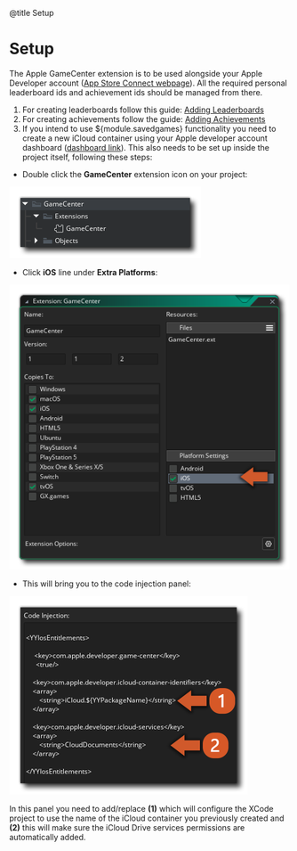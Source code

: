 @title Setup

# Setup

The Apple GameCenter extension is to be used alongside your Apple Developer account ([App Store Connect webpage](https://appstoreconnect.apple.com/)). All the required personal leaderboard ids and achievement ids should be managed from there.

1. For creating leaderboards follow this guide: [Adding Leaderboards](https://developer.apple.com/help/app-store-connect/configure-game-center/configure-leaderboards)
2. For creating achievements follow the guide: [Adding Achievements](https://developer.apple.com/help/app-store-connect/configure-game-center/configure-achievements)
3. If you intend to use ${module.savedgames} functionality you need to create a new iCloud container using your Apple developer account dashboard ([dashboard link](https://icloud.developer.apple.com/dashboard/)).
This also needs to be set up inside the project itself, following these steps:

  - Double click the **GameCenter** extension icon on your project: 

  ![Asset Browser Extension](assets/images/GameCenter_AssetBrowser_extension.png)

  - Click **iOS** line under **Extra Platforms**:

  ![Asset Browser Extension](assets/images/GameCenter_Platform_Settings.png)
  
  - This will bring you to the code injection panel: 

  ![Asset Browser Extension](assets/images/GameCenter_Code_Injection.png)
  
  In this panel you need to add/replace **(1)** which will configure the XCode project to use the name of the iCloud container you previously created and **(2)** this will make sure the iCloud Drive services permissions are automatically added.
